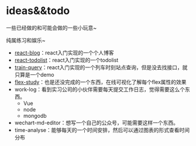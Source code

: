 # ideas&&todo

一些已经做的和可能会做的一些小玩意~

纯属练习和娱乐~

- [react-blog](https://github.com/axuebin/react-blog)：react入门实现的一个个人博客
- [react-todolist](https://github.com/axuebin/react-todolist)：react入门实现的一个todolist
- [train-query](https://github.com/axuebin/train-query)：react入门实现的一个列车时刻站点查询，但是没去找接口，就只算是一个demo
- [flex-study](https://github.com/axuebin/flex-study)：也是还没完成的一个东西，在线可视化了解每个flex属性的效果
- work-log：看到实习公司的小伙伴需要每天提交工作日志，觉得需要这么个东西。
  - Vue
  - node
  - mongodb
- wechart-md-editor：想写一个自己的公众号，可能需要这样一个东西。
- time-analyse：能够每天的一个时间安排，然后可以通过图表的形式查看时间分布
